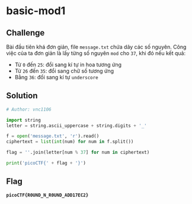 # basic-mod1
## Challenge


Bài đầu tiên khá đơn giản, file `message.txt` chứa dãy các số nguyên. Công việc của ta đơn giản là lấy từng số nguyên `mod` cho `37`, khi đó nếu kết quả:
* Từ `0` đến `25`: đổi sang kí tự in hoa tương ứng
* Từ `26` đến `35`: đổi sang chữ số tương ứng
* Bằng `36`: đổi sang kí tự `underscore`
## Solution
```py
# Author: vnc1106

import string
letter = string.ascii_uppercase + string.digits + '_'

f = open('message.txt', 'r').read()
ciphertext = list(int(num) for num in f.split())

flag = ''.join(letter[num % 37] for num in ciphertext)

print('picoCTF{' + flag + '}')
```
## Flag
**`picoCTF{R0UND_N_R0UND_ADD17EC2}`**
